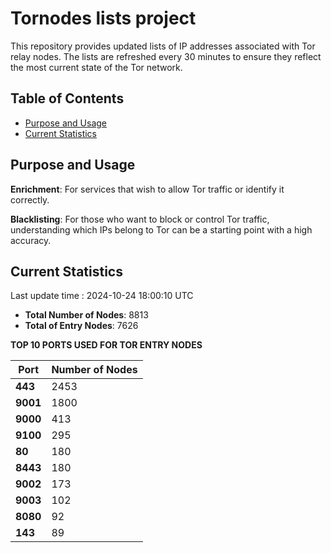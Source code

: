 # Tornodes lists project

This repository provides updated lists of IP addresses associated with Tor relay nodes. The lists are refreshed every 30 minutes to ensure they reflect the most current state of the Tor network.

## Table of Contents

- [Purpose and Usage](#purpose-and-usage)
- [Current Statistics](#current-statistics)


## Purpose and Usage

**Enrichment**: For services that wish to allow Tor traffic or identify it correctly.

**Blacklisting**: For those who want to block or control Tor traffic, understanding which IPs belong to Tor can be a starting point with a high accuracy.

## Current Statistics

Last update time : 2024-10-24 18:00:10 UTC

- **Total Number of Nodes**: 8813
- **Total of Entry Nodes**: 7626

**TOP 10 PORTS USED FOR TOR ENTRY NODES**

| **Port** | **Number of Nodes** |
|------|-----------------|
| **443**   | 2453  |
| **9001**   | 1800  |
| **9000**   | 413  |
| **9100**   | 295  |
| **80**   | 180  |
| **8443**   | 180  |
| **9002**   | 173  |
| **9003**   | 102  |
| **8080**   | 92  |
| **143**   | 89  |

